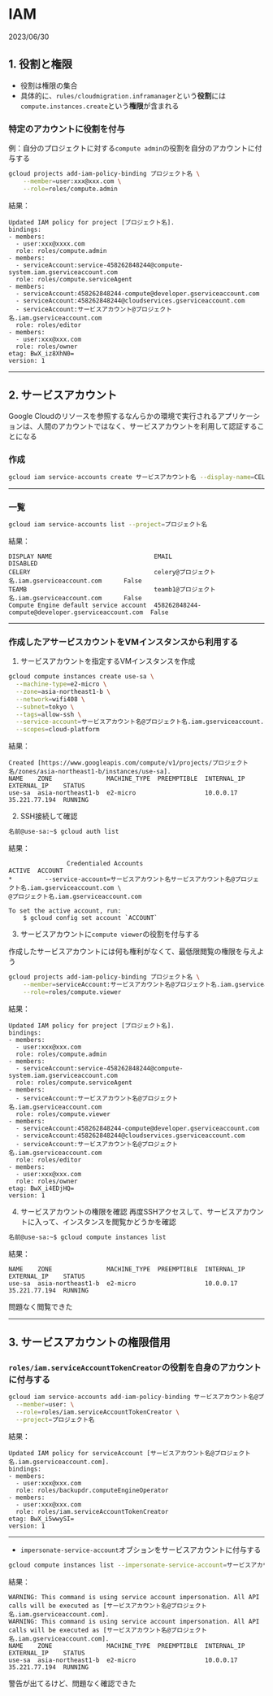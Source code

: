 # IAM
2023/06/30

## 1. 役割と権限
- 役割は権限の集合
- 具体的に、`rules/cloudmigration.inframanager`という**役割**には`compute.instances.create`という**権限**が含まれる
### 特定のアカウントに役割を付与
例：自分のプロジェクトに対する`compute admin`の役割を自分のアカウントに付与する
```bash
gcloud projects add-iam-policy-binding プロジェクト名 \
    --member=user:xxx@xxx.com \
    --role=roles/compute.admin
```
結果：
```
Updated IAM policy for project [プロジェクト名].
bindings:
- members:
  - user:xxx@xxxx.com
  role: roles/compute.admin
- members:
  - serviceAccount:service-458262848244@compute-system.iam.gserviceaccount.com
  role: roles/compute.serviceAgent
- members:
  - serviceAccount:458262848244-compute@developer.gserviceaccount.com
  - serviceAccount:458262848244@cloudservices.gserviceaccount.com
  - serviceAccount:サービスアカウント@プロジェクト名.iam.gserviceaccount.com
  role: roles/editor
- members:
  - user:xxx@xxx.com
  role: roles/owner
etag: BwX_iz8XhN0=
version: 1
```
---
## 2. サービスアカウント
Google Cloudのリソースを参照するなんらかの環境で実行されるアプリケーションは、人間のアカウントではなく、サービスアカウントを利用して認証することになる

### 作成
```bash
gcloud iam service-accounts create サービスアカウント名 --display-name=CELERY --project=プロジェクト名
```
---
### 一覧
```bash
gcloud iam service-accounts list --project=プロジェクト名
```
結果：
```
DISPLAY NAME                            EMAIL                                               DISABLED
CELERY                                  celery@プロジェクト名.iam.gserviceaccount.com      False
TEAMB                                   teamb1@プロジェクト名.iam.gserviceaccount.com      False
Compute Engine default service account  458262848244-compute@developer.gserviceaccount.com  False
```
---
### 作成したアサービスカウントをVMインスタンスから利用する
1. サービスアカウントを指定するVMインスタンスを作成
```bash
gcloud compute instances create use-sa \
  --machine-type=e2-micro \
  --zone=asia-northeast1-b \
  --network=wifi408 \
  --subnet=tokyo \
  --tags=allow-ssh \
  --service-account=サービスアカウント名@プロジェクト名.iam.gserviceaccount.com \
  --scopes=cloud-platform
```
結果：
```
Created [https://www.googleapis.com/compute/v1/projects/プロジェクト名/zones/asia-northeast1-b/instances/use-sa].
NAME    ZONE               MACHINE_TYPE  PREEMPTIBLE  INTERNAL_IP  EXTERNAL_IP    STATUS
use-sa  asia-northeast1-b  e2-micro                   10.0.0.17    35.221.77.194  RUNNING
```
2. SSH接続して確認
```bash
名前@use-sa:~$ gcloud auth list
```
結果：
```
                Credentialed Accounts
ACTIVE  ACCOUNT
*         --service-account=サービスアカウント名サービスアカウント名@プロジェクト名.iam.gserviceaccount.com \
@プロジェクト名.iam.gserviceaccount.com

To set the active account, run:
    $ gcloud config set account `ACCOUNT`
```
3. サービスアカウントに`compute viewer`の役割を付与する

作成したサービスアカウントには何も権利がなくて、最低限閲覧の権限を与えよう
```bash
gcloud projects add-iam-policy-binding プロジェクト名 \
    --member=serviceAccount:サービスアカウント名@プロジェクト名.iam.gserviceaccount.com \
    --role=roles/compute.viewer
```
結果：
```
Updated IAM policy for project [プロジェクト名].
bindings:
- members:
  - user:xxx@xxx.com
  role: roles/compute.admin
- members:
  - serviceAccount:service-458262848244@compute-system.iam.gserviceaccount.com
  role: roles/compute.serviceAgent
- members:
  - serviceAccount:サービスアカウント名@プロジェクト名.iam.gserviceaccount.com
  role: roles/compute.viewer
- members:
  - serviceAccount:458262848244-compute@developer.gserviceaccount.com
  - serviceAccount:458262848244@cloudservices.gserviceaccount.com
  - serviceAccount:サービスアカウント名@プロジェクト名.iam.gserviceaccount.com
  role: roles/editor
- members:
  - user:xxx@xxx.com
  role: roles/owner
etag: BwX_i4EDjHQ=
version: 1
```
4. サービスアカウントの権限を確認
再度SSHアクセスして、サービスアカウントに入って、インスタンスを閲覧かどうかを確認
```bash
名前@use-sa:~$ gcloud compute instances list
```
結果：
```
NAME    ZONE               MACHINE_TYPE  PREEMPTIBLE  INTERNAL_IP  EXTERNAL_IP    STATUS
use-sa  asia-northeast1-b  e2-micro                   10.0.0.17    35.221.77.194  RUNNING
```
問題なく閲覧できた

---

## 3. サービスアカウントの権限借用
### `roles/iam.serviceAccountTokenCreator`の役割を自身のアカウントに付与する
```bash
gcloud iam service-accounts add-iam-policy-binding サービスアカウント名@プロジェクト名.iam.gserviceaccount.com \
  --member=user: \
  --role=roles/iam.serviceAccountTokenCreator \
  --project=プロジェクト名
```
結果：
```
Updated IAM policy for serviceAccount [サービスアカウント名@プロジェクト名.iam.gserviceaccount.com].
bindings:
- members:
  - user:xxx@xxx.com
  role: roles/backupdr.computeEngineOperator
- members:
  - user:xxx@xxx.com
  role: roles/iam.serviceAccountTokenCreator
etag: BwX_i5wwySI=
version: 1
```
---

- `impersonate-service-account`オブションをサービスアカウントに付与する
```bash
gcloud compute instances list --impersonate-service-account=サービスアカウント名@プロジェクト名.iam.gserviceaccount.com
```
結果：
```
WARNING: This command is using service account impersonation. All API calls will be executed as [サービスアカウント名@プロジェクト名.iam.gserviceaccount.com].
WARNING: This command is using service account impersonation. All API calls will be executed as [サービスアカウント名@プロジェクト名.iam.gserviceaccount.com].
NAME    ZONE               MACHINE_TYPE  PREEMPTIBLE  INTERNAL_IP  EXTERNAL_IP    STATUS
use-sa  asia-northeast1-b  e2-micro                   10.0.0.17    35.221.77.194  RUNNING
```
警告が出てるけど、問題なく確認できた


